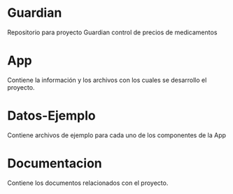 # Guardian
Repositorio para proyecto Guardian control de precios de medicamentos

# App

Contiene la información y los archivos con los cuales se desarrollo el proyecto.

# Datos-Ejemplo

Contiene archivos de ejemplo para cada uno de los componentes de la App

# Documentacion

Contiene los documentos relacionados con el proyecto.
